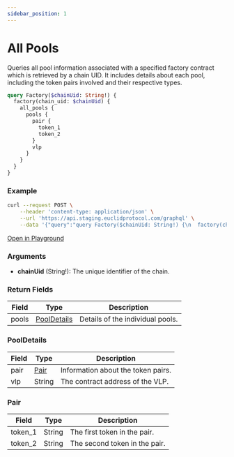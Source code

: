 ```yaml
---
sidebar_position: 1
---
```


# All Pools

Queries all pool information associated with a specified factory contract which is retrieved by a chain UID. It includes details about each pool, including the token pairs involved and their respective types. 

```graphql
query Factory($chainUid: String!) {
  factory(chain_uid: $chainUid) {
    all_pools {
      pools {
        pair {
          token_1
          token_2
        }
        vlp
      }
    }
  }
}
```
### Example 

```bash
curl --request POST \
    --header 'content-type: application/json' \
    --url 'https://api.staging.euclidprotocol.com/graphql' \
    --data '{"query":"query Factory($chainUid: String!) {\n  factory(chain_uid: $chainUid) {\n    all_pools {\n      pools {\n        pair {\n          token_1\n          token_2\n        }\n        vlp\n      }\n    }\n  }\n}","variables":{"chainUid":"nibiru"}}'
```
[Open in Playground](https://api.staging.euclidprotocol.com/?explorerURLState=N4IgJg9gxgrgtgUwHYBcQC4QEcYIE4CeABAGICGUKEhAFACRQAWZAlkgKotjpEDKKeNgHMAhAEoiwADpIiRAGYUqtJqyQB9GFx4NmbTmAnTZcomQA259QAcIEcwGdJM06dv2nx16%2Bus8zk29TKgBrZHUARhcg4IgwjQAmaKCAX2TvADdza3S5NMCifLyZFJAAGhAMskEyACNzBAcMEC8iKRBVfS52nnakFlqWPBh2kpAUoA)

### Arguments

- **chainUid** (String!): The unique identifier of the chain.

### Return Fields

| Field       | Type   | Description                             |
|-------------|--------|-----------------------------------------|
| pools       | [PoolDetails](#pooldetails) | Details of the individual pools.             |

### PoolDetails

| Field       | Type   | Description                             |
|-------------|--------|-----------------------------------------|
| pair        | [Pair](#pair) | Information about the token pairs.              |
| vlp         | String | The contract address of the VLP.                     |

### Pair

| Field       | Type   | Description                             |
|-------------|--------|-----------------------------------------|
| token_1     | String | The first token in the pair.        |
| token_2     | String | The second token in the pair.       |
